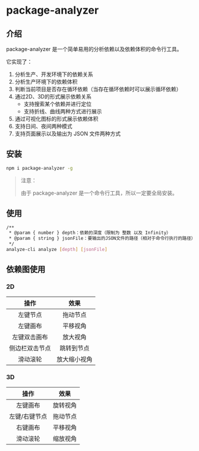 # package-analyzer
## 介绍

package-analyzer 是一个简单易用的分析依赖以及依赖体积的命令行工具。

它实现了：

1.  分析生产、开发环境下的依赖关系
2.  分析生产环境下的依赖体积
3.  判断当前项目是否存在循环依赖（当存在循环依赖时可以展示循环依赖）
4.  通过2D、3D的形式展示依赖关系
    -   支持搜索某个依赖并进行定位
    -   支持折线、曲线两种方式进行展示
5.  通过可视化图标的形式展示依赖体积
6.  支持日间、夜间两种模式
7.  支持页面展示以及输出为 JSON 文件两种方式

## 安装

```bash
npm i package-analyzer -g
```

>   注意：
>
>   由于 package-analyzer 是一个命令行工具，所以一定要全局安装。

## 使用

```bash
/**
 * @param { number } depth：依赖的深度（限制为 整数 以及 Infinity）
 * @param { string } jsonFile：要输出的JSON文件的路径（相对于命令行执行的路径）
 */
analyze-cli analyze [depth] [jsonFile]
```

## 依赖图使用
### 2D

|  操作   |  效果  |
|  :----:  | :----:  |
| 左键节点  |  拖动节点 |
| 左键画布  |  平移视角 |
| 左键双击画布  |  放大视角 |
| 侧边栏双击节点  | 跳转到节点 |
| 滑动滚轮  | 放大缩小视角 |

### 3D

|  操作   |  效果  |
|  :----:  | :----:  |
| 左键画布  | 旋转视角 |
| 左键/右键节点  | 拖动节点 |
| 右键画布  | 平移视角 |
| 滑动滚轮  | 缩放视角 |